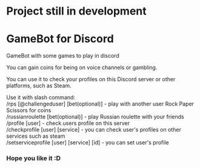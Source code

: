 # Project still in development

# GameBot for Discord
GameBot with some games to play in discord

You can gain coins for being on voice channels or gambling.

You can use it to check your profiles on this Discord server or other platforms, such as Steam.

Use it with slash command:  
/rps [@challengeduser] [bet(optional)] - play with another user Rock Paper Scissors for coins  
/russianroulette [bet(optional)] - play Russian roulette with your friends /profile [user] - check users profile on this server  
/checkprofile [user] [service] - you can check user's profiles on other services such as steam  
/setserviceprofile [user] [service] [id] - you can set user's profile  

### Hope you like it :D


